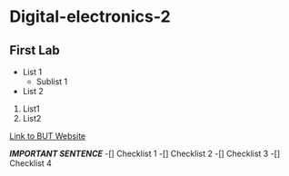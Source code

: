 # Digital-electronics-2

## First Lab

* List 1
  - Sublist 1
* List 2

1. List1
2. List2

[Link to BUT Website](https://www.vutbr.cz/en/)

***IMPORTANT SENTENCE***
-[] Checklist 1
-[] Checklist 2
-[] Checklist 3
-[] Checklist 4
